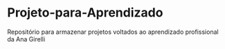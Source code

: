 # Projeto-para-Aprendizado
Repositório para armazenar projetos voltados ao aprendizado profissional da Ana Girelli
